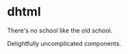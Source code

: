 dhtml
=================

There's no school like the old school.

Delightfully uncomplicated components.